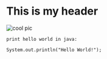  
 # <h1> This is my header
![cool pic](https://github.com/BWilson191/Introduction-to-github/blob/start-markdown/tiger.png)
 
 ```
 print hello world in java:
 
 System.out.println("Hello World!");
 ```
